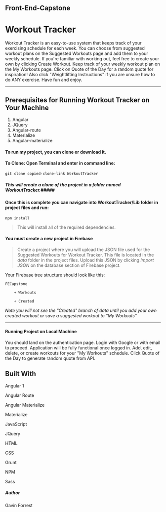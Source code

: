 ## Front-End-Capstone
# Workout Tracker

Workout Tracker is an easy-to-use system that keeps track of your exercising
schedule for each week. You can choose from suggested workout plans on the
Suggested Workouts page and add them to your weekly schedule. If you're
familiar with working out, feel free to create your own by clicking Create Workout. Keep track of your weekly workout plan on the My Workouts page. Click on Quote of the Day for a random quote for inspiration! Also click "Weightlifting Instructions" if you are unsure how to do ANY exercise. Have fun and enjoy.

<hr>

## Prerequisites for Running Workout Tracker on Your Machine

1. Angular
2. JQuery
3. Angular-route
4. Materialize
5. Angular-materialize

#### To run my project, you can clone or download it. ####
#### To Clone: Open Terminal and enter in command line: ####
`git clone copied-clone-link WorkoutTracker`
##### This will create a clone of the project in a folder named WorkoutTracker.#####

#### Once this is complete you can navigate into WorkoutTracker/Lib folder in project files and run: ####
`npm install`



> This will install all of the required dependencies.

#### You must create a new project in Firebase

> Create a project where you will upload the JSON file used for the Suggested Workouts for Workout Tracker.  This file is located in the _data_ folder in the project files.  Upload this JSON by clicking _Import JSON_ on the database section of Firebase project.

Your Firebase tree structure should look like this:

    FECapstone

        + Workouts

        + Created

_Note you will not see the "Created" branch of data until you add your own created workout or save a suggested workout to "My Workouts"_

<hr>

#### Running Project on Local Machine

You should land on the authentication page. Login with Google or with email to proceed.
Application will be fully functional once logged in.  Add, edit, delete, or create workouts for your "My Workouts" schedule.  Click Quote of the Day to generate random quote from API.

## Built With

Angular 1

Angular Route

Angular Materialize

Materialize

JavaScript

JQuery

HTML

CSS

Grunt

NPM

Sass



##### Author

Gavin Forrest


